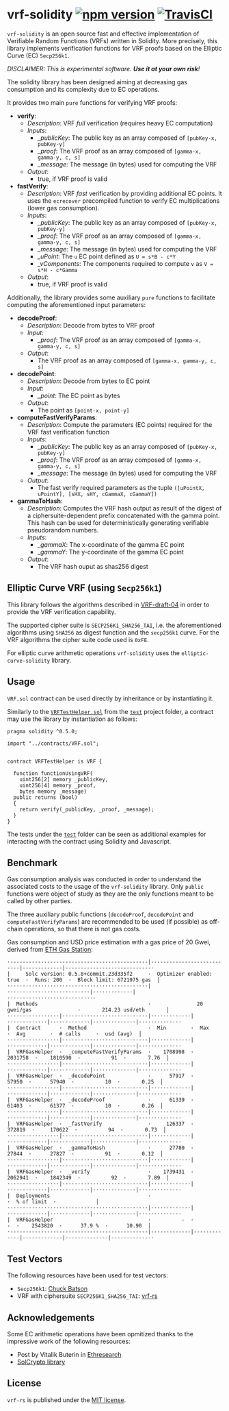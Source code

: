 # vrf-solidity [![npm version](https://badge.fury.io/js/vrf-solidity.svg)](https://badge.fury.io/js/vrf-solidity) [![TravisCI](https://travis-ci.com/witnet/vrf-solidity.svg?branch=master)](https://travis-ci.com/witnet/vrf-solidity)

`vrf-solidity` is an open source fast and effective implementation of Verifiable Random Functions (VRFs) written in Solidity. More precisely, this library implements verification functions for VRF proofs based on the Elliptic Curve (EC) `Secp256k1`.

_DISCLAIMER: This is experimental software. **Use it at your own risk**!_

The solidity library has been designed aiming at decreasing gas consumption and its complexity due to EC operations.

It provides two main `pure` functions for verifying VRF proofs:

- **verify**:
  - _Description_: VRF *full* verification (requires heavy EC computation)
  - _Inputs_:
    - *_publicKey*: The public key as an array composed of `[pubKey-x, pubKey-y]`
    - *_proof*: The VRF proof as an array composed of `[gamma-x, gamma-y, c, s]`
    - *_message*: The message (in bytes) used for computing the VRF
  - _Output_:
    - true, if VRF proof is valid
- **fastVerify**:
  - _Description_: VRF *fast* verification by providing additional EC points. It uses the `ecrecover` precompiled function to verify EC multiplications (lower gas consumption).
  - _Inputs_:
    - *_publicKey*: The public key as an array composed of `[pubKey-x, pubKey-y]`
    - *_proof*: The VRF proof as an array composed of `[gamma-x, gamma-y, c, s]`
    - *_message*: The message (in bytes) used for computing the VRF
    - *_uPoint*: The `u` EC point defined as `U = s*B - c*Y`
    - *_vComponents*: The components required to compute `v` as `V = s*H - c*Gamma`
  - _Output_:
    - true, if VRF proof is valid

Additionally, the library provides some auxiliary `pure` functions to facilitate computing the aforementioned input parameters:

- **decodeProof**:
  - _Description_: Decode from bytes to VRF proof
  - _Input_:
    - *_proof*: The VRF proof as an array composed of `[gamma-x, gamma-y, c, s]`
  - _Output_:
    - The VRF proof as an array composed of `[gamma-x, gamma-y, c, s]`
- **decodePoint**:
  - _Description_: Decode from bytes to EC point
  - _Input_:
    - *_point*: The EC point as bytes
  - _Output_:
    - The point as `[point-x, point-y]`
- **computeFastVerifyParams**:
  - _Description_: Compute the parameters (EC points) required for the VRF fast verification function
  - _Inputs_:
    - *_publicKey*: The public key as an array composed of `[pubKey-x, pubKey-y]`
    - *_proof*: The VRF proof as an array composed of `[gamma-x, gamma-y, c, s]`
    - *_message*: The message (in bytes) used for computing the VRF
  - _Output_:
    - The fast verify required parameters as the tuple `([uPointX, uPointY], [sHX, sHY, cGammaX, cGammaY])`
- **gammaToHash**:
  - _Description_: Computes the VRF hash output as result of the digest of a ciphersuite-dependent prefix concatenated with the gamma point. This hash can be used for deterministically generating verifiable pseudorandom numbers.
  - _Inputs_:
    - *_gammaX*: The x-coordinate of the gamma EC point
    - *_gammaY*: The y-coordinate of the gamma EC point
  - _Output_:
    - The VRF hash ouput as shas256 digest

## Elliptic Curve VRF (using `Secp256k1`)

This library follows the algorithms described in [VRF-draft-04](https://tools.ietf.org/pdf/draft-irtf-cfrg-vrf-04) in order to provide the VRF verification capability.

The supported cipher suite is `SECP256K1_SHA256_TAI`, i.e. the aforementioned algorithms using `SHA256` as digest function and the `secp256k1` curve. For the VRF algorithms the cipher suite code used is `0xFE`.

For elliptic curve arithmetic operations `vrf-solidity` uses the `elliptic-curve-solidity` library.

## Usage

`VRF.sol` contract can be used directly by inheritance or by instantiating it.

Similarly to the [`VRFTestHelper.sol`](https://github.com/witnet/vrf-solidity/blob/master/test/VRFTestHelper.sol) from the [`test`][test-folder] project folder, a contract may use the library by instantiation as follows:

```solidity
pragma solidity ^0.5.0;

import "../contracts/VRF.sol";


contract VRFTestHelper is VRF {

  function functionUsingVRF(
    uint256[2] memory _publicKey,
    uint256[4] memory _proof,
    bytes memory _message)
  public returns (bool)
  {
    return verify(_publicKey, _proof, _message);
  }
}
```

The tests under the [`test`][test-folder] folder can be seen as additional examples for interacting with the contract using Solidity and Javascript.

## Benchmark

Gas consumption analysis was conducted in order  to understand the associated costs to the usage of the `vrf-solidity` library. Only `public` functions were object of study as they are the only functions meant to be called by other parties.

The three auxiliary public functions (`decodeProof`, `decodePoint` and `computeFastVerifyParams`) are recommended to be used (if possible) as off-chain operations, so that there is not gas costs.

Gas consumption and USD price estimation with a gas price of 20 Gwei, derived from [ETH Gas Station](https://ethgasstation.info/):

```
·---------------------------------------------|---------------------------|-------------|----------------------------·
|     Solc version: 0.5.8+commit.23d335f2     ·  Optimizer enabled: true  ·  Runs: 200  ·  Block limit: 6721975 gas  │
··············································|···························|·············|·····························
|  Methods                                    ·               20 gwei/gas               ·       214.23 usd/eth       │
·················|····························|·············|·············|·············|··············|··············
|  Contract      ·  Method                    ·  Min        ·  Max        ·  Avg        ·  # calls     ·  usd (avg)  │
·················|····························|·············|·············|·············|··············|··············
|  VRFGasHelper  ·  _computeFastVerifyParams  ·    1708998  ·    2031758  ·    1810590  ·          91  ·       7.76  │
·················|····························|·············|·············|·············|··············|··············
|  VRFGasHelper  ·  _decodePoint              ·      57917  ·      57950  ·      57940  ·          10  ·       0.25  │
·················|····························|·············|·············|·············|··············|··············
|  VRFGasHelper  ·  _decodeProof              ·      61339  ·      61403  ·      61377  ·          10  ·       0.26  │
·················|····························|·············|·············|·············|··············|··············
|  VRFGasHelper  ·  _fastVerify               ·     126337  ·     372819  ·     170622  ·          94  ·       0.73  │
·················|····························|·············|·············|·············|··············|··············
|  VRFGasHelper  ·  _gammaToHash              ·      27780  ·      27844  ·      27827  ·          91  ·       0.12  │
·················|····························|·············|·············|·············|··············|··············
|  VRFGasHelper  ·  _verify                   ·    1739431  ·    2062941  ·    1842349  ·          92  ·       7.89  │
·················|····························|·············|·············|·············|··············|··············
|  Deployments                                ·                                         ·  % of limit  ·             │
··············································|·············|·············|·············|··············|··············
|  VRFGasHelper                               ·          -  ·          -  ·    2543820  ·      37.9 %  ·      10.90  │
·---------------------------------------------|-------------|-------------|-------------|--------------|-------------·
```

## Test Vectors

The following resources have been used for test vectors:

- `Secp256k1`: [Chuck Batson](https://chuckbatson.wordpress.com/2014/11/26/secp256k1-test-vectors/)
- VRF with ciphersuite `SECP256K1_SHA256_TAI`: [vrf-rs](https://github.com/witnet/vrf-rs/)

## Acknowledgements

Some EC arithmetic operations have been opmitized thanks to the impressive work of the following resources:

- Post by Vitalik Buterin in [Ethresearch](https://ethresear.ch/t/you-can-kinda-abuse-ecrecover-to-do-ecmul-in-secp256k1-today/2384/9)
- [SolCrypto library](https://github.com/HarryR/solcrypto)

## License

`vrf-rs` is published under the [MIT license][license].

[license]: https://github.com/witnet/vrf-rs/blob/master/LICENSE
[test-folder]: https://github.com/witnet/vrf-solidity/blob/master/test
